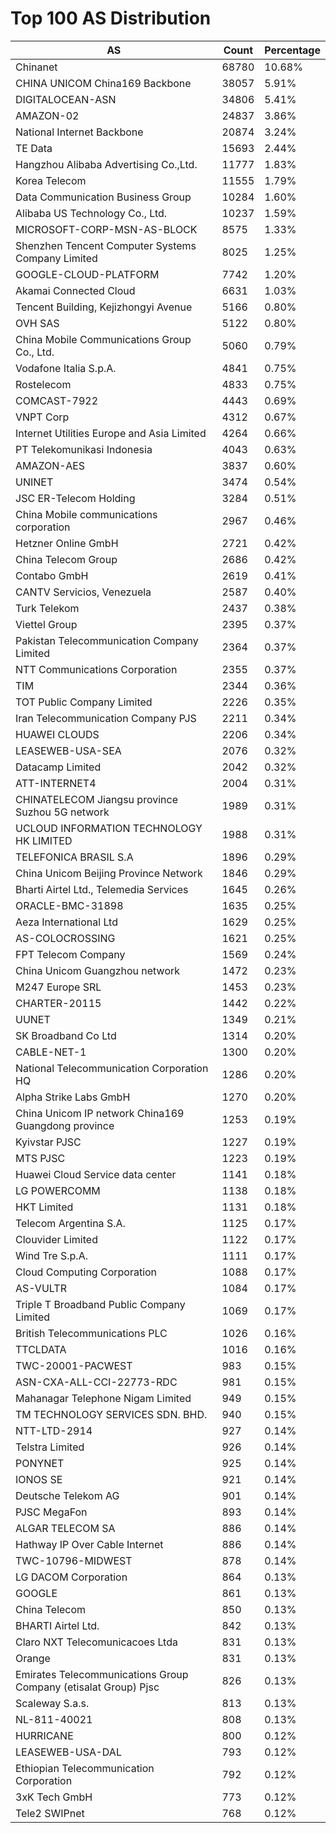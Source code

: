 # Top 100 AS Distribution
| AS | Count | Percentage |
|----|----|----|
| Chinanet | 68780 | 10.68% |
| CHINA UNICOM China169 Backbone | 38057 | 5.91% |
| DIGITALOCEAN-ASN | 34806 | 5.41% |
| AMAZON-02 | 24837 | 3.86% |
| National Internet Backbone | 20874 | 3.24% |
| TE Data | 15693 | 2.44% |
| Hangzhou Alibaba Advertising Co.,Ltd. | 11777 | 1.83% |
| Korea Telecom | 11555 | 1.79% |
| Data Communication Business Group | 10284 | 1.60% |
| Alibaba US Technology Co., Ltd. | 10237 | 1.59% |
| MICROSOFT-CORP-MSN-AS-BLOCK | 8575 | 1.33% |
| Shenzhen Tencent Computer Systems Company Limited | 8025 | 1.25% |
| GOOGLE-CLOUD-PLATFORM | 7742 | 1.20% |
| Akamai Connected Cloud | 6631 | 1.03% |
| Tencent Building, Kejizhongyi Avenue | 5166 | 0.80% |
| OVH SAS | 5122 | 0.80% |
| China Mobile Communications Group Co., Ltd. | 5060 | 0.79% |
| Vodafone Italia S.p.A. | 4841 | 0.75% |
| Rostelecom | 4833 | 0.75% |
| COMCAST-7922 | 4443 | 0.69% |
| VNPT Corp | 4312 | 0.67% |
| Internet Utilities Europe and Asia Limited | 4264 | 0.66% |
| PT Telekomunikasi Indonesia | 4043 | 0.63% |
| AMAZON-AES | 3837 | 0.60% |
| UNINET | 3474 | 0.54% |
| JSC ER-Telecom Holding | 3284 | 0.51% |
| China Mobile communications corporation | 2967 | 0.46% |
| Hetzner Online GmbH | 2721 | 0.42% |
| China Telecom Group | 2686 | 0.42% |
| Contabo GmbH | 2619 | 0.41% |
| CANTV Servicios, Venezuela | 2587 | 0.40% |
| Turk Telekom | 2437 | 0.38% |
| Viettel Group | 2395 | 0.37% |
| Pakistan Telecommunication Company Limited | 2364 | 0.37% |
| NTT Communications Corporation | 2355 | 0.37% |
| TIM | 2344 | 0.36% |
| TOT Public Company Limited | 2226 | 0.35% |
| Iran Telecommunication Company PJS | 2211 | 0.34% |
| HUAWEI CLOUDS | 2206 | 0.34% |
| LEASEWEB-USA-SEA | 2076 | 0.32% |
| Datacamp Limited | 2042 | 0.32% |
| ATT-INTERNET4 | 2004 | 0.31% |
| CHINATELECOM Jiangsu province Suzhou 5G network | 1989 | 0.31% |
| UCLOUD INFORMATION TECHNOLOGY HK LIMITED | 1988 | 0.31% |
| TELEFONICA BRASIL S.A | 1896 | 0.29% |
| China Unicom Beijing Province Network | 1846 | 0.29% |
| Bharti Airtel Ltd., Telemedia Services | 1645 | 0.26% |
| ORACLE-BMC-31898 | 1635 | 0.25% |
| Aeza International Ltd | 1629 | 0.25% |
| AS-COLOCROSSING | 1621 | 0.25% |
| FPT Telecom Company | 1569 | 0.24% |
| China Unicom Guangzhou network | 1472 | 0.23% |
| M247 Europe SRL | 1453 | 0.23% |
| CHARTER-20115 | 1442 | 0.22% |
| UUNET | 1349 | 0.21% |
| SK Broadband Co Ltd | 1314 | 0.20% |
| CABLE-NET-1 | 1300 | 0.20% |
| National Telecommunication Corporation HQ | 1286 | 0.20% |
| Alpha Strike Labs GmbH | 1270 | 0.20% |
| China Unicom IP network China169 Guangdong province | 1253 | 0.19% |
| Kyivstar PJSC | 1227 | 0.19% |
| MTS PJSC | 1223 | 0.19% |
| Huawei Cloud Service data center | 1141 | 0.18% |
| LG POWERCOMM | 1138 | 0.18% |
| HKT Limited | 1131 | 0.18% |
| Telecom Argentina S.A. | 1125 | 0.17% |
| Clouvider Limited | 1122 | 0.17% |
| Wind Tre S.p.A. | 1111 | 0.17% |
| Cloud Computing Corporation | 1088 | 0.17% |
| AS-VULTR | 1084 | 0.17% |
| Triple T Broadband Public Company Limited | 1069 | 0.17% |
| British Telecommunications PLC | 1026 | 0.16% |
| TTCLDATA | 1016 | 0.16% |
| TWC-20001-PACWEST | 983 | 0.15% |
| ASN-CXA-ALL-CCI-22773-RDC | 981 | 0.15% |
| Mahanagar Telephone Nigam Limited | 949 | 0.15% |
| TM TECHNOLOGY SERVICES SDN. BHD. | 940 | 0.15% |
| NTT-LTD-2914 | 927 | 0.14% |
| Telstra Limited | 926 | 0.14% |
| PONYNET | 925 | 0.14% |
| IONOS SE | 921 | 0.14% |
| Deutsche Telekom AG | 901 | 0.14% |
| PJSC MegaFon | 893 | 0.14% |
| ALGAR TELECOM SA | 886 | 0.14% |
| Hathway IP Over Cable Internet | 886 | 0.14% |
| TWC-10796-MIDWEST | 878 | 0.14% |
| LG DACOM Corporation | 864 | 0.13% |
| GOOGLE | 861 | 0.13% |
| China Telecom | 850 | 0.13% |
| BHARTI Airtel Ltd. | 842 | 0.13% |
| Claro NXT Telecomunicacoes Ltda | 831 | 0.13% |
| Orange | 831 | 0.13% |
| Emirates Telecommunications Group Company (etisalat Group) Pjsc | 826 | 0.13% |
| Scaleway S.a.s. | 813 | 0.13% |
| NL-811-40021 | 808 | 0.13% |
| HURRICANE | 800 | 0.12% |
| LEASEWEB-USA-DAL | 793 | 0.12% |
| Ethiopian Telecommunication Corporation | 792 | 0.12% |
| 3xK Tech GmbH | 773 | 0.12% |
| Tele2 SWIPnet | 768 | 0.12% |

